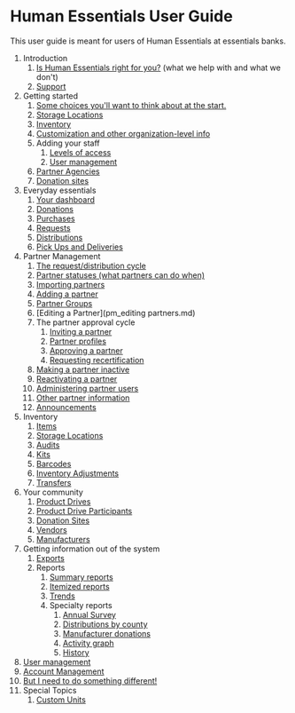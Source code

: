 # Human Essentials User Guide
This user guide is meant for users of Human Essentials at essentials banks.  

1. Introduction
   1. [Is Human Essentials right for you?](intro_i.md) (what we help with and what we don't)
   2. [Support](intro_ii.md) 
2. Getting started
   1. [Some choices you'll want to think about at the start. ](getting_started_choices.md)
   2. [Storage Locations](getting_started_storage_locations.md)
   3. [Inventory](getting_started_inventory.md)
   4. [Customization and other organization-level info](getting_started_customization.md)
   5. Adding your staff
      1. [Levels of access](getting_started_access_levels.md)
      2. [User management](getting_started_user_management.md)
   6. [Partner Agencies](getting_started_partners.md)
   7. [Donation sites](getting_started_donation_sites.md) 
3. Everyday essentials 
   1. [Your dashboard](essentials_dashboard.md)
   2. [Donations](essentials_donations.md)
   3. [Purchases](essentials_purchases.md)
   4. [Requests](essentials_requests.md)
   5. [Distributions](essentials_distributions.md)
   6. [Pick Ups and Deliveries](essentials_pick_ups.md)
4. Partner Management
   1. [The request/distribution cycle](pm_request_distribution_cycle.md)
   2. [Partner statuses (what partners can do when)](pm_partner_statuses.md)
   3. [Importing partners](pm_importing_partners.md)
   4. [Adding a partner](pm_adding_a_partner.md)
   5. [Partner Groups](pm_partner_groups.md)
   6. [Editing a Partner](pm_editing partners.md)
   7. The partner approval cycle 
      1. [Inviting a partner](pm_inviting_a_partner.md) 
      2. [Partner profiles](pm_partner_profiles.md) 
      3. [Approving a partner](pm_approving_a_partner.md)
      4. [Requesting recertification](pm_requesting_recertification.md)
   8. [Making a partner inactive](pm_making_a_partner_inactive.md)
   9. [Reactivating a partner](pm_parter_reactivation.md)
   10. [Administering partner users](pm_partner_user_admin.md)
   11. [Other partner information](pm_other_information.md)
   12. [Announcements](pm_announcements.md)
5. Inventory 
   1. [Items](inventory_items.md)
   2. [Storage Locations](inventory_storage_locations.md)
   2. [Audits](inventory_audits.md)
   3. [Kits](inventory_kits.md)
   4. [Barcodes](inventory_barcodes.md)
   5. [Inventory Adjustments](inventory_barcodes.md)
   6. [Transfers](inventory_transfers.md)
6. Your community
   1. [Product Drives](community_product_drives.md)
   2. [Product Drive Participants](community_product_drive_participants.md)
   2. [Donation Sites](community_donation_sites.md)
   3. [Vendors](community_vendors.md)
   4. [Manufacturers](community_manufacturers.md)
7. Getting information out of the system
   1. [Exports](exports.md)
   2. Reports
      1. [Summary reports](reports_summary_reports.md)
      2. [Itemized reports](reports_itemized_reports.md)
      3. [Trends](reports_trends.md)
      4. Specialty reports
         1. [Annual Survey](reports_annual_survey.md)
         2. [Distributions by county](reports_distribution_by_county.md)
         3. [Manufacturer donations](reports_manufacturers_donations.md)
         4. [Activity graph](reports_activity_graph.md)
         5. [History](reports_history.md)
8. [User management](user_management.md)
9. [Account Management](account_management.md)
10. [But I need to do something different!](asking_for_changes.md)
11. Special Topics
    1. [Custom Units](special_custom_units.md)
